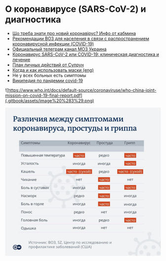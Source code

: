# О коронавирусе \(SARS-CoV-2\) и диагностика

* [Що треба знати про новий коронавірус? Инфо от кабмина](https://covid19.com.ua/)
* [Рекомендации ВОЗ для населения в связи c распространением коронавирусной инфекции \(COVID-19\)](https://www.who.int/ru/emergencies/diseases/novel-coronavirus-2019/advice-for-public)
* [Официальный телеграм канал МОЗ Украина](https://t.me/mozofficial)
* [Коронавирус SARS-CoV-2 или COVID-19: клиническая диагностика и лечение ](https://proautism.info/sars-cov-2/#Kliniceskaa_harakteristika_i_diagnostika)
* [План личных действий от Супрун](https://www.facebook.com/max.semenchuk/posts/10220493542156222?__cft__[0]=AZVzeMSWqj_4hwVO5DysqZHVN3RtkYSYqWJa5jKY6oxEBi81WksCIqQ7y7ohdAgS2B9Pd7fR2O1udM0rrGM4nIyJopLyJHBaWkH3H7DT_rjg8zAlTr_EPZVuxbR0rCJPAqhT2GOQJdNQNXuSa_ekGe0tgWAif5Ph08jXhodrA6ueVMwqGDsEHaGA23WVd0wAjSA&__tn__=%2CO%2CP-R)
* [Когда и как использовать маски \(eng\)](https://www.who.int/emergencies/diseases/novel-coronavirus-2019/advice-for-public/when-and-how-to-use-masks)
* Не у всех больных есть симптомы
* [Википедия по пандемии covid-19](https://ru.wikipedia.org/wiki/%D0%9F%D0%B0%D0%BD%D0%B4%D0%B5%D0%BC%D0%B8%D1%8F_COVID-19)

![https://www.who.int/docs/default-source/coronaviruse/who-china-joint-mission-on-covid-19-final-report.pdf](.gitbook/assets/image%20%283%29.png)

![](.gitbook/assets/image%20%281%29.png)

